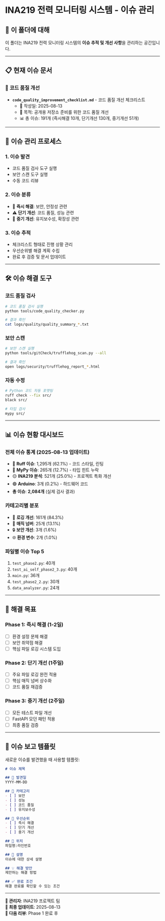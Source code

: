 # INA219 전력 모니터링 시스템 - 이슈 관리

## 📁 이 폴더에 대해

이 폴더는 INA219 전력 모니터링 시스템의 **이슈 추적 및 개선 사항**을 관리하는 공간입니다.

---

## 📋 **현재 이슈 문서**

### 🔧 **코드 품질 개선**
- **`code_quality_improvement_checklist.md`** - 코드 품질 개선 체크리스트
  - 📅 작성일: 2025-08-13
  - 🎯 목적: 공개용 저장소 준비를 위한 코드 품질 개선
  - 📊 총 이슈: 191개 (즉시해결 10개, 단기개선 130개, 중기개선 51개)

---

## 🎯 **이슈 관리 프로세스**

### **1. 이슈 발견**
- 코드 품질 검사 도구 실행
- 보안 스캔 도구 실행
- 수동 코드 리뷰

### **2. 이슈 분류**
- 🚨 **즉시 해결**: 보안, 안정성 관련
- ⚠️ **단기 개선**: 코드 품질, 성능 관련
- 🔧 **중기 개선**: 유지보수성, 확장성 관련

### **3. 이슈 추적**
- 체크리스트 형태로 진행 상황 관리
- 우선순위별 해결 계획 수립
- 완료 후 검증 및 문서 업데이트

---

## 🛠️ **이슈 해결 도구**

### **코드 품질 검사**
```bash
# 코드 품질 검사 실행
python tools/code_quality_checker.py

# 결과 확인
cat logs/quality/quality_summary_*.txt
```

### **보안 스캔**
```bash
# 보안 스캔 실행
python tools/gitCheck/trufflehog_scan.py --all

# 결과 확인
open logs/security/trufflehog_report_*.html
```

### **자동 수정**
```bash
# Python 코드 자동 포맷팅
ruff check --fix src/
black src/

# 타입 검사
mypy src/
```

---

## 📊 **이슈 현황 대시보드**

### **전체 이슈 통계** (2025-08-13 업데이트)
- 🔴 **Ruff 이슈**: 1,295개 (62.1%) - 코드 스타일, 린팅
- 🔴 **MyPy 이슈**: 265개 (12.7%) - 타입 힌트 누락  
- 🟡 **INA219 분석**: 521개 (25.0%) - 프로젝트 특화 개선
- 🟢 **Arduino**: 3개 (0.2%) - 하드웨어 코드
- **총 이슈**: **2,084개** (실제 검사 결과)

### **카테고리별 분포**
- 📝 **로깅 개선**: 161개 (84.3%)
- 🔢 **매직 넘버**: 25개 (13.1%)
- 🔒 **보안 개선**: 3개 (1.6%)
- 🌐 **환경 변수**: 2개 (1.0%)

### **파일별 이슈 Top 5**
1. `test_phase2.py`: 40개
2. `test_ai_self_phase2_3.py`: 40개
3. `main.py`: 36개
4. `test_phase2_2.py`: 30개
5. `data_analyzer.py`: 24개

---

## 🎯 **해결 목표**

### **Phase 1: 즉시 해결** (1-2일)
- [ ] 환경 설정 문제 해결
- [ ] 보안 취약점 해결
- [ ] 핵심 파일 로깅 시스템 도입

### **Phase 2: 단기 개선** (1주일)
- [ ] 주요 파일 로깅 완전 적용
- [ ] 핵심 매직 넘버 상수화
- [ ] 코드 품질 재검증

### **Phase 3: 중기 개선** (2주일)
- [ ] 모든 테스트 파일 개선
- [ ] FastAPI 모던 패턴 적용
- [ ] 최종 품질 검증

---

## 📝 **이슈 보고 템플릿**

새로운 이슈를 발견했을 때 사용할 템플릿:

```markdown
# 이슈 제목

## 📅 발견일
YYYY-MM-DD

## 🎯 카테고리
- [ ] 보안
- [ ] 성능
- [ ] 코드 품질
- [ ] 유지보수성

## 🚨 우선순위
- [ ] 즉시 해결
- [ ] 단기 개선
- [ ] 중기 개선

## 📍 위치
파일명:라인번호

## 📝 설명
이슈에 대한 상세 설명

## 💡 해결 방안
제안하는 해결 방법

## ✅ 완료 조건
해결 완료를 확인할 수 있는 조건
```

---

**📝 관리자**: INA219 프로젝트 팀  
**📅 최종 업데이트**: 2025-08-13  
**🔄 다음 리뷰**: Phase 1 완료 후
